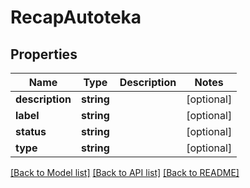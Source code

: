 # RecapAutoteka

## Properties
Name | Type | Description | Notes
------------ | ------------- | ------------- | -------------
**description** | **string** |  | [optional] 
**label** | **string** |  | [optional] 
**status** | **string** |  | [optional] 
**type** | **string** |  | [optional] 

[[Back to Model list]](../../README.md#documentation-for-models) [[Back to API list]](../../README.md#documentation-for-api-endpoints) [[Back to README]](../../README.md)

